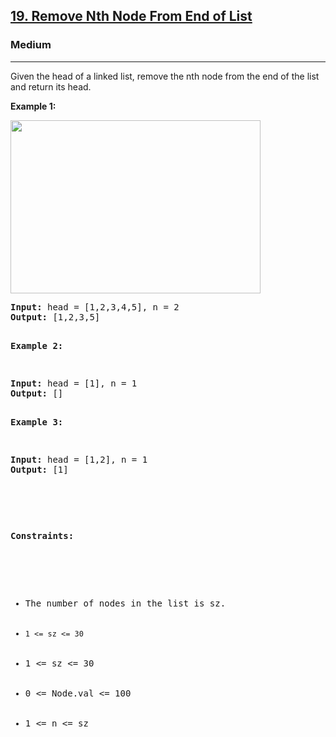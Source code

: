 <h2><a href="https://leetcode.com/problems/remove-nth-node-from-end-of-list/description/">19. Remove Nth Node From End of List</a></h2><h3>Medium</h3><hr><div><p>Given the head of a linked list, remove the nth node from the end of the list and return its head.

<p><strong>Example 1:</strong></p>
<img alt="" src="https://assets.leetcode.com/uploads/2020/10/03/remove_ex1.jpg" style="width: 400px; height: 277px">
<pre><strong>Input:</strong> head = [1,2,3,4,5], n = 2
<strong>Output:</strong> [1,2,3,5]

<p><strong>Example 2:</strong></p>
<pre><strong>Input:</strong> head = [1], n = 1
<strong>Output:</strong> []

<p><strong>Example 3:</strong></p>
<pre><strong>Input:</strong> head = [1,2], n = 1
<strong>Output:</strong> [1]


<p>&nbsp;</p>
<p><strong>Constraints:</strong></p>

<ul>
	<li>The number of nodes in the list is sz.</li>
	<li><code>1 <= sz <= 30</code></li>
    <li>1 <= sz <= 30</li>
    <li>0 <= Node.val <= 100</li>
    <li>1 <= n <= sz</li>
</ul>
</div>